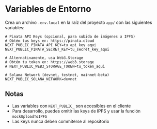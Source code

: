 # Variables de Entorno

Crea un archivo `.env.local` en la raíz del proyecto `app/` con las siguientes variables:

```env
# Pinata API Keys (opcional, para subida de imágenes a IPFS)
# Obtén tus keys en: https://pinata.cloud
NEXT_PUBLIC_PINATA_API_KEY=tu_api_key_aqui
NEXT_PUBLIC_PINATA_SECRET_KEY=tu_secret_key_aqui

# Alternativamente, usa Web3.Storage
# Obtén tu token en: https://web3.storage
# NEXT_PUBLIC_WEB3_STORAGE_TOKEN=tu_token_aqui

# Solana Network (devnet, testnet, mainnet-beta)
NEXT_PUBLIC_SOLANA_NETWORK=devnet
```

## Notas

- Las variables con `NEXT_PUBLIC_` son accesibles en el cliente
- Para desarrollo, puedes omitir las keys de IPFS y usar la función `mockUploadToIPFS`
- Las keys nunca deben commiterse al repositorio

